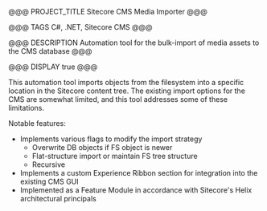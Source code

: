 @@@ PROJECT_TITLE
Sitecore CMS Media Importer
@@@

@@@ TAGS
C#, .NET, Sitecore CMS
@@@

@@@ DESCRIPTION
Automation tool for the bulk-import of media assets to the CMS database
@@@

@@@ DISPLAY
true
@@@

This automation tool imports objects from the filesystem into a specific location in the Sitecore content tree. The existing import options for the CMS are somewhat limited, and this tool addresses some of these limitations. 

Notable features:
* Implements various flags to modify the import strategy
    * Overwrite DB objects if FS object is newer
    * Flat-structure import or maintain FS tree structure
    * Recursive
* Implements a custom Experience Ribbon section for integration into the existing CMS GUI
* Implemented as a Feature Module in accordance with Sitecore's Helix architectural principals

